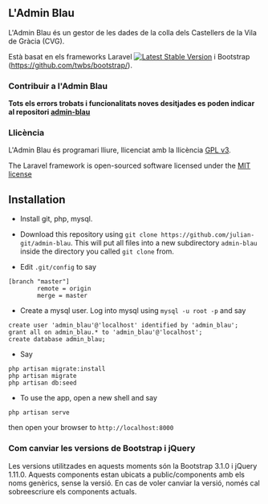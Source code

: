 ## L'Admin Blau

L'Admin Blau és un gestor de les dades de la colla dels Castellers de la Vila de Gràcia (CVG). 

Està basat en els frameworks Laravel [![Latest Stable Version](https://poser.pugx.org/laravel/framework/version.png)](https://packagist.org/packages/laravel/framework) i Bootstrap (https://github.com/twbs/bootstrap/).

### Contribuir a l'Admin Blau

**Tots els errors trobats i funcionalitats noves desitjades es poden indicar al repositori [admin-blau](https://github.com/julian-git/admin-blau/issues)**

### Llicència

L'Admin Blau és programari lliure, llicenciat amb la llicència [GPL v3](https://www.gnu.org/licenses/gpl.html).

The Laravel framework is open-sourced software licensed under the [MIT license](http://opensource.org/licenses/MIT)

## Installation

* Install git, php, mysql.

* Download this repository using ```git clone https://github.com/julian-git/admin-blau```. This will put all files into a new subdirectory ```admin-blau``` inside the directory you called ```git clone``` from.


* Edit ```.git/config``` to say
```
[branch "master"]
        remote = origin 
        merge = master
```

* Create a mysql user. Log into mysql using ```mysql -u root -p``` and say
```
create user 'admin_blau'@'localhost' identified by 'admin_blau';
grant all on admin_blau.* to 'admin_blau'@'localhost';
create database admin_blau;
```

* Say
```
php artisan migrate:install
php artisan migrate
php artisan db:seed
```

* To use the app, open a new shell and say 
```
php artisan serve
``` 
then open your browser to ```http://localhost:8000```

### Com canviar les versions de Bootstrap i jQuery

Les versions utilitzades en aquests moments són la Bootstrap 3.1.0 i jQuery 1.11.0.
Aquests components estan ubicats a public/components amb els noms genèrics, sense la versió. En cas de voler canviar la versió, només cal sobreescriure els components actuals.

